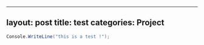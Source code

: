 
---
layout: post
title: test
categories: Project
---


```csharp
Console.WriteLine("this is a test !");
```
